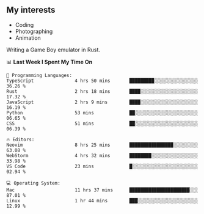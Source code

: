 ## My interests

- Coding
- Photographing
- Animation

Writing a Game Boy emulator in Rust.

<!--START_SECTION:waka-->
📊 **Last Week I Spent My Time On** 

```text
💬 Programming Languages: 
TypeScript               4 hrs 50 mins       █████████░░░░░░░░░░░░░░░░   36.26 % 
Rust                     2 hrs 18 mins       ████░░░░░░░░░░░░░░░░░░░░░   17.32 % 
JavaScript               2 hrs 9 mins        ████░░░░░░░░░░░░░░░░░░░░░   16.19 % 
Python                   53 mins             ██░░░░░░░░░░░░░░░░░░░░░░░   06.65 % 
CSS                      51 mins             ██░░░░░░░░░░░░░░░░░░░░░░░   06.39 % 

🔥 Editors: 
Neovim                   8 hrs 25 mins       ████████████████░░░░░░░░░   63.08 % 
WebStorm                 4 hrs 32 mins       ████████░░░░░░░░░░░░░░░░░   33.98 % 
VS Code                  23 mins             █░░░░░░░░░░░░░░░░░░░░░░░░   02.94 % 

💻 Operating System: 
Mac                      11 hrs 37 mins      ██████████████████████░░░   87.01 % 
Linux                    1 hr 44 mins        ███░░░░░░░░░░░░░░░░░░░░░░   12.99 % 
```


<!--END_SECTION:waka-->
